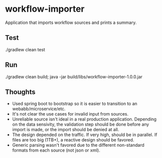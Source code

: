 # workflow-importer

Application that imports workflow sources and prints a summary.

## Test

./gradlew clean test

## Run

./gradlew clean build; java -jar build/libs/workflow-importer-1.0.0.jar

## Thoughts

- Used spring boot to bootstrap so it is easier to transition to an webabb/microservice/etc.
- It's not clear the use cases for invalid input from sources. 
- Unreliable source isn't ideal in a real production application. Depending on the data sensivity, the validation step
should be done before any import is made, or the import should be denied at all.
- The design depended on the traffic. If very high, should be in parallel. If files are too big (1TB+), a reactive design
should be favored.
- Generic parsing wasn't favored due to the different non-standard formats from each source (not json or xml).